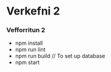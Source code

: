 # Verkefni 2
### Vefforritun 2

* npm install
* npm run lint
* npm run build // To set up database
* npm start



